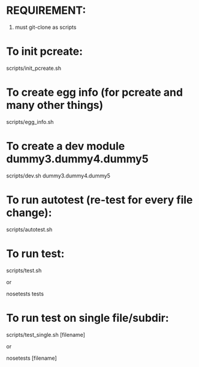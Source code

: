 REQUIREMENT:
==========
1. must git-clone as scripts

To init pcreate:
==========
scripts/init_pcreate.sh

To create egg info (for pcreate and many other things)
==========
scripts/egg_info.sh

To create a dev module dummy3.dummy4.dummy5
==========
scripts/dev.sh dummy3.dummy4.dummy5

To run autotest (re-test for every file change):
==========
scripts/autotest.sh

To run test:
==========
scripts/test.sh

or

nosetests tests

To run test on single file/subdir:
==========
scripts/test_single.sh [filename]

or

nosetests [filename]

